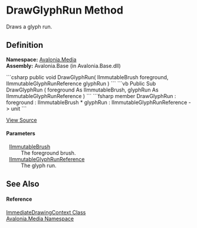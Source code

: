 # DrawGlyphRun Method


Draws a glyph run.



## Definition
**Namespace:** <a href="N_Avalonia_Media">Avalonia.Media</a>  
**Assembly:** Avalonia.Base (in Avalonia.Base.dll)

<Tabs groupId="api-code-preview">
<TabItem value="csharp" label="C#">
```csharp
public void DrawGlyphRun(
	IImmutableBrush foreground,
	IImmutableGlyphRunReference glyphRun
)
```
</TabItem>
<TabItem value="vb" label="VB">
```vb
Public Sub DrawGlyphRun ( 
	foreground As IImmutableBrush,
	glyphRun As IImmutableGlyphRunReference
)
```
</TabItem>
<TabItem value="fsharp" label="F#">
```fsharp
member DrawGlyphRun : 
        foreground : IImmutableBrush * 
        glyphRun : IImmutableGlyphRunReference -> unit 
```
</TabItem>
</Tabs>



<a href="https://github.com/AvaloniaUI/Avalonia/tree/master/src/Avalonia.Base/Media/ImmediateDrawingContext.cs#L190" title="View the source code">View Source</a>



#### Parameters
<dl><dt>  <a href="T_Avalonia_Media_IImmutableBrush">IImmutableBrush</a></dt><dd>The foreground brush.</dd><dt>  <a href="T_Avalonia_Media_IImmutableGlyphRunReference">IImmutableGlyphRunReference</a></dt><dd>The glyph run.</dd></dl>

## See Also


#### Reference
<a href="T_Avalonia_Media_ImmediateDrawingContext">ImmediateDrawingContext Class</a>  
<a href="N_Avalonia_Media">Avalonia.Media Namespace</a>  

